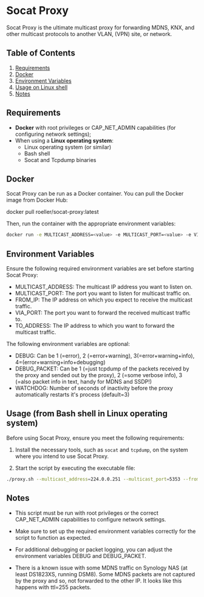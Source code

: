 # Socat Proxy

Socat Proxy is the ultimate multicast proxy for forwarding MDNS, KNX, and other multicast protocols to another VLAN, (VPN) site, or network.

## Table of Contents

1. [Requirements](#requirements)
2. [Docker](#docker)
3. [Environment Variables](#environment-variables)
4. [Usage on Linux shell](#usage)
5. [Notes](#notes)

## Requirements

- **Docker** with root privileges or CAP_NET_ADMIN capabilities (for configuring network settings);
- When using a **Linux operating system**:
  - Linux operating system (or similar)
  - Bash shell
  - Socat and Tcpdump binaries

## Docker
Socat Proxy can be run as a Docker container. You can pull the Docker image from Docker Hub:

docker pull roeller/socat-proxy:latest

Then, run the container with the appropriate environment variables:

```bash
docker run -e MULTICAST_ADDRESS=<value> -e MULTICAST_PORT=<value> -e VIA_PORT=<value> -e FROM_IP=<value> -e TO_ADDRESS=<value> roeller/socat-proxy:latest
```

## Environment Variables

Ensure the following required environment variables are set before starting Socat Proxy:

* MULTICAST_ADDRESS: The multicast IP address you want to listen on.
* MULTICAST_PORT: The port you want to listen for multicast traffic on.
* FROM_IP: The IP address on which you expect to receive the multicast traffic.
* VIA_PORT: The port you want to forward the received multicast traffic to.
* TO_ADDRESS: The IP address to which you want to forward the multicast traffic.

The following environment variables are optional:

* DEBUG: Can be 1 (=error), 2 (=error+warning), 3(=error+warning+info), 4=(error+warning+info+debugging)
* DEBUG_PACKET: Can be 1 (=just tcpdump of the packets received by the proxy and sended out by the proxy), 2 (=some verbose info), 3 (=also packet info in text, handy for MDNS and SSDP!)
* WATCHDOG: Number of seconds of inactivity before the proxy automatically restarts it's process (default=3)

## Usage (from Bash shell in Linux operating system)

Before using Socat Proxy, ensure you meet the following requirements:

1. Install the necessary tools, such as `socat` and `tcpdump`, on the system where you intend to use Socat Proxy.

2. Start the script by executing the executable file:

```bash
./proxy.sh --multicast_address=224.0.0.251 --multicast_port=5353 --from_ip=192.168.0.1 --via_port=5354 --to_address=10.0.0.1 --debug=2 --debug_packet=2 --watchdog=10
```

## Notes
* This script must be run with root privileges or the correct CAP_NET_ADMIN capabilities to configure network settings.

* Make sure to set up the required environment variables correctly for the script to function as expected.

* For additional debugging or packet logging, you can adjust the environment variables DEBUG and DEBUG_PACKET.

* There is a known issue with some MDNS traffic on Synology NAS (at least DS1823XS, running DSM8). Some MDNS packets are not captured by the proxy and so, not forwarded to the other IP. It looks like this happens with ttl=255 packets.
